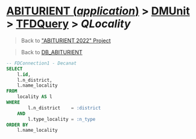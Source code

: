 # [ABITURIENT (*application*)](../../app_abiturient_2022.md) > [DMUnit](../DMUnit.md) > [TFDQuery](TDFQuery.md) > *QLocality*

> Back to ["ABITURIENT 2022" Project](/README.md)

> Back to [DB_ABITURIENT](../../../db/db_abiturient_2022.md)

```sql
-- FDConnection1 - Decanat
SELECT
    l.id,
    l.n_district,
    l.name_locality
FROM
    locality AS l
WHERE
        l.n_district    = :district
    AND
        l.type_locality = :n_type
ORDER BY
    l.name_locality
```